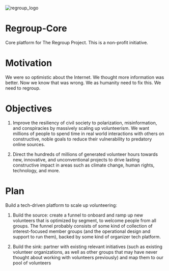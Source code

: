 ![regroup_logo](https://user-images.githubusercontent.com/885552/102807890-5bc77e00-4374-11eb-9971-2af0199e4d86.png)

# Regroup-Core
Core platform for The Regroup Project. This is a non-profit initiative.

# Motivation
We were so optimistic about the Internet. We thought more information was better. Now we know that was wrong. We as humanity need to fix this. We need to regroup.

# Objectives
1. Improve the resiliency of civil society to polarization, misinformation, and conspiracies by massively scaling up volunteerism. We want millions of people to spend time in real world interactions with others on constructive, noble goals to reduce their vulnerability to predatory online sources.

2. Direct the hundreds of millions of generated volunteer hours towards new, innovative, and unconventional projects to drive lasting constructive impact in areas such as climate change, human rights, technology, and more.    

# Plan
Build a tech-driven platform to scale up volunteering:  

1. Build the source: create a funnel to onboard and ramp up new volunteers that is optimized by segment, to welcome people from all groups. The funnel probably consists of some kind of collection of interest-focused member groups (and the operational design and support to run them), backed by some kind of organizer tech platform. 

2. Build the sink: partner with existing relevant initiatives (such as existing volunteer organizations, as well as other groups that may have never thought about working with volunteers previously) and map them to our pool of volunteers 

